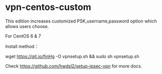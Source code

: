 # vpn-centos-custom
 
 This edition increases customized PSK,username,password option which allows users choose.
 
 For CentOS 6 & 7
 
 Install method：
 
 wget https://git.io/fjnHg -O vpnsetup.sh && sudo sh vpnsetup.sh
 
 Check https://github.com/hwdsl2/setup-ipsec-vpn for more docs.
